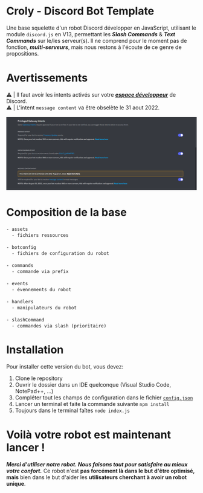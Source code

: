 # Croly - Discord Bot Template
Une base squelette d'un robot Discord développer en JavaScript, utilisant le module `discord.js` en V13, permettant les ***Slash Commands*** & ***Text Commands*** sur le/les serveur(s).
Il ne comprend pour le moment pas de fonction, ***multi-serveurs***, mais nous restons à l'écoute de ce genre de propositions.

# Avertissements
⚠️ | Il faut avoir les intents activés sur votre ***[espace développeur](https://discord.com/developers/applications)*** de Discord.
<br>
⚠️ | L'intent `message content` va être obselète le 31 aout 2022.
<br><br>
![Discord Developpers](https://github.com/BouBouw/Template-discord-bot/raw/main/intents.png)

# Composition de la base
    - assets
      - fichiers ressources

    - botconfig
      - fichiers de configuration du robot

    - commands
      - commande via prefix
      
    - events
      - évennements du robot
    
    - handlers
      - manipulateurs du robot
    
    - slashCommand
      - commandes via slash (prioritaire)

# Installation
Pour installer cette version du bot, vous devez:

1. Clone le repository
2. Ouvrir le dossier dans un IDE quelconque (Visual Studio Code, NotePad++, ...)
3. Compléter tout les champs de configuration dans le fichier <a href="https://github.com/Tazoukaaa/CrolyTemplate/blob/main/botconfig/config.json">`config.json`</a>
4. Lancer un terminal et faite la commande suivante `npm install`
5. Toujours dans le terminal faîtes `node index.js`

# Voilà votre robot est maintenant lancer !

***Merci d'utiliser notre robot. Nous faisons tout pour satisfaire au mieux votre confort.***
Ce robot n'est **pas forcément là dans le but d'être optimisé, mais** bien dans le but d'aider les **utilisateurs cherchant à avoir un robot unique**.
